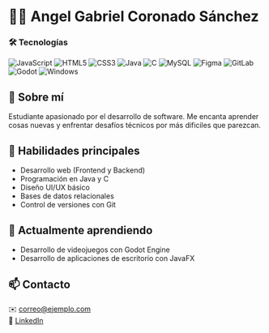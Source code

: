 # 👨‍💻 Angel Gabriel Coronado Sánchez  

### 🛠️ Tecnologías  
![JavaScript](https://img.shields.io/badge/-JavaScript-F7DF1E?logo=javascript&logoColor=black)
![HTML5](https://img.shields.io/badge/-HTML5-E34F26?logo=html5&logoColor=white)
![CSS3](https://img.shields.io/badge/-CSS3-1572B6?logo=css3&logoColor=white)
![Java](https://img.shields.io/badge/-Java-007396?logo=java&logoColor=white)
![C](https://img.shields.io/badge/-C-A8B9CC?logo=c&logoColor=black)
![MySQL](https://img.shields.io/badge/-MySQL-4479A1?logo=mysql&logoColor=white)
![Figma](https://img.shields.io/badge/-Figma-F24E1E?logo=figma&logoColor=white)
![GitLab](https://img.shields.io/badge/-GitLab-FCA121?logo=gitlab&logoColor=white)
![Godot](https://img.shields.io/badge/-Godot-478CBF?logo=godotengine&logoColor=white)
![Windows](https://img.shields.io/badge/-Windows-0078D6?logo=windows&logoColor=white)

## 📌 Sobre mí  
Estudiante apasionado por el desarrollo de software. Me encanta aprender cosas nuevas y enfrentar desafíos técnicos por más dificiles que parezcan.

## 🎯 Habilidades principales  
- Desarrollo web (Frontend y Backend)  
- Programación en Java y C  
- Diseño UI/UX básico  
- Bases de datos relacionales  
- Control de versiones con Git  

## 🌱 Actualmente aprendiendo  
- Desarrollo de videojuegos con Godot Engine  
- Desarrollo de aplicaciones de escritorio con JavaFX

## 📫 Contacto  
✉️ [correo@ejemplo.com](mailto:correo@ejemplo.com)  
🔗 [LinkedIn](https://www.linkedin.com/in/tuperfil)  
